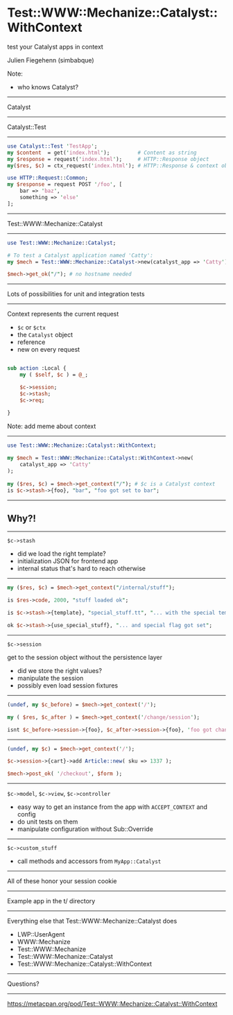 <style>
@media screen
.reveal pre {
    left: -12.5%;
    width: 125%;
    font-size: 0.65em;
}
.reveal code {
    max-height: 700px !important;
}

.reveal h1 { text-transform: none !important }
</style>

# <span class="fragment">Test::</span><span class="fragment">WWW::</span><span class="fragment">Mechanize::</span><span class="fragment">Catalyst::</span><span class="fragment">WithContext</span>

test your Catalyst apps in context

Julien Fiegehenn (simbabque)

Note:
- who knows Catalyst?

---

Catalyst

---

Catalyst::Test

---

```perl
use Catalyst::Test 'TestApp';
my $content  = get('index.html');         # Content as string
my $response = request('index.html');     # HTTP::Response object
my($res, $c) = ctx_request('index.html'); # HTTP::Response & context object

use HTTP::Request::Common;
my $response = request POST '/foo', [
    bar => 'baz',
    something => 'else'
];
```

---

Test::WWW::Mechanize::Catalyst

---

```perl
use Test::WWW::Mechanize::Catalyst;

# To test a Catalyst application named 'Catty':
my $mech = Test::WWW::Mechanize::Catalyst->new(catalyst_app => 'Catty');

$mech->get_ok("/"); # no hostname needed
```

---

Lots of possibilities for unit and integration tests

---

Context represents the current request

- `$c` or `$ctx`
- the `Catalyst` object
- reference
- new on every request

```perl

sub action :Local {
    my ( $self, $c ) = @_;

    $c->session;
    $c->stash;
    $c->req;

}

```

Note:
add meme about context

---

```perl
use Test::WWW::Mechanize::Catalyst::WithContext;
 
my $mech = Test::WWW::Mechanize::Catalyst::WithContext->new(
    catalyst_app => 'Catty'
);
 
my ($res, $c) = $mech->get_context("/"); # $c is a Catalyst context
is $c->stash->{foo}, "bar", "foo got set to bar";
```

---

## Why?!

---

`$c->stash`

- did we load the right template?
- initialization JSON for frontend app
- internal status that's hard to reach otherwise

---

```perl
my ($res, $c) = $mech->get_context("/internal/stuff");

is $res->code, 2000, "stuff loaded ok";

is $c->stash->{template}, "special_stuff.tt", "... with the special template";

ok $c->stash->{use_special_stuff}, "... and special flag got set";
```

---

`$c->session`

get to the session object without the persistence layer

- did we store the right values?
- manipulate the session
- possibly even load session fixtures

---

```perl
(undef, my $c_before) = $mech->get_context('/');

my ( $res, $c_after ) = $mech->get_context('/change/session');

isnt $c_before->session->{foo}, $c_after->session->{foo}, 'foo got changed';
```

---

```perl
(undef, my $c) = $mech->get_context('/');

$c->session->{cart}->add Article::new( sku => 1337 );

$mech->post_ok( '/checkout', $form );
```

---

`$c->model`, `$c->view`, `$c->controller`

- easy way to get an instance from the app with `ACCEPT_CONTEXT` and config
- do unit tests on them
- manipulate configuration without Sub::Override

---

`$c->custom_stuff`

- call methods and accessors from `MyApp::Catalyst`

---

All of these honor your session cookie

---

Example app in the t/ directory

---

Everything else that Test::WWW::Mechanize::Catalyst does

- LWP::UserAgent
- WWW::Mechanize
- Test::WWW::Mechanize
- Test::WWW::Mechanize::Catalyst
- Test::WWW::Mechanize::Catalyst::WithContext

---

Questions?

---

https://metacpan.org/pod/Test::WWW::Mechanize::Catalyst::WithContext
